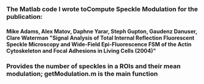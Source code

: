 ### The Matlab code I wrote to**Compute Speckle Modulation** for the publication:

#### Mike Adams, Alex Matov, Daphne Yarar, Steph Gupton, Gaudenz Danuser, Clare Waterman "Signal Analysis of Total Internal Reflection Fluorescent Speckle Microscopy and Wide-Field Epi-Fluorescence FSM of the Actin Cytoskeleton and Focal Adhesions in Living Cells (2004)"

### Provides the number of speckles in a ROIs and their mean modulation; getModulation.m is the main function 


